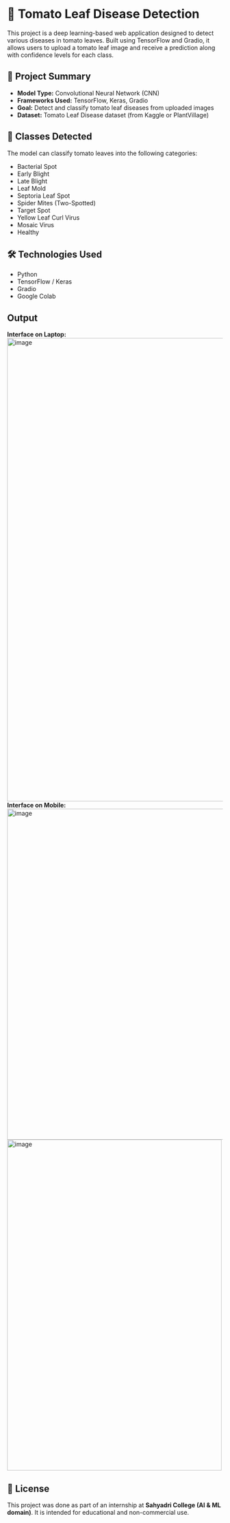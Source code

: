 # 🍅 Tomato Leaf Disease Detection

This project is a deep learning-based web application designed to detect various diseases in tomato leaves. Built using TensorFlow and Gradio, it allows users to upload a tomato leaf image and receive a prediction along with confidence levels for each class.

## 📌 Project Summary

* **Model Type:** Convolutional Neural Network (CNN)
* **Frameworks Used:** TensorFlow, Keras, Gradio
* **Goal:** Detect and classify tomato leaf diseases from uploaded images
* **Dataset:** Tomato Leaf Disease dataset (from Kaggle or PlantVillage)


## 🧠 Classes Detected

The model can classify tomato leaves into the following categories:

* Bacterial Spot
* Early Blight
* Late Blight
* Leaf Mold
* Septoria Leaf Spot
* Spider Mites (Two-Spotted)
* Target Spot
* Yellow Leaf Curl Virus
* Mosaic Virus
* Healthy


## 🛠️ Technologies Used

* Python
* TensorFlow / Keras
* Gradio
* Google Colab

## Output
**Interface on Laptop:**
<img width="1920" height="1080" alt="image" src="https://github.com/user-attachments/assets/59f9ade0-a3b9-4d78-9abe-439e39ce0357" />
**Interface on Mobile:**
<img width="515" height="771" alt="image" src="https://github.com/user-attachments/assets/9cbc9a57-033f-4510-ac8a-459c4c0c717a" />
<img width="501" height="771" alt="image" src="https://github.com/user-attachments/assets/eb465eda-bb37-4cc6-802e-6a6bd29b46a9" />




## 📄 License

This project was done as part of an internship at **Sahyadri College (AI & ML domain)**.
It is intended for educational and non-commercial use.


